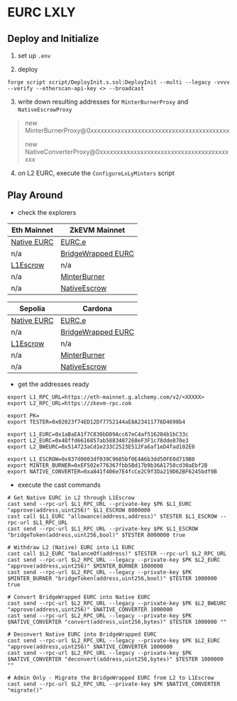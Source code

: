 # EURC LXLY

## Deploy and Initialize

1. set up `.env`

2. deploy

```shell
forge script script/DeployInit.s.sol:DeployInit --multi --legacy -vvvv --verify --etherscan-api-key <> --broadcast
```

3. write down resulting addresses for `MinterBurnerProxy` and `NativeEscrowProxy`

> new MinterBurnerProxy@0xxxxxxxxxxxxxxxxxxxxxxxxxxxxxxxxxxxxxxxxx
>
> new NativeConverterProxy@0xxxxxxxxxxxxxxxxxxxxxxxxxxxxxxxxxxxxxxxxx

4. on L2 EURC, execute the `ConfigureLxLyMinters` script

## Play Around

- check the explorers

| Eth Mainnet                                                                            | ZkEVM Mainnet                                                                                          |
| -------------------------------------------------------------------------------------- | ------------------------------------------------------------------------------------------------------ |
| [Native EURC](https://etherscan.io/address/0x1aBaEA1f7C830bD89Acc67eC4af516284b1bC33c) | [EURC.e](https://zkevm.polygonscan.com/address/0x48ffd6616857ab5883487268ef3f1c78dde870e3)             |
| n/a                                                                                    | [BridgeWrapped EURC](https://zkevm.polygonscan.com/address/0x514723aCd1e233C2523E512Fa6af1eD4fad102E0) |
| [L1Escrow](https://etherscan.io/address/0xbc35bd9a7f1fb02d297e5bf3005f949b8c1a0f91)    | n/a                                                                                                    |
| n/a                                                                                    | [MinterBurner](https://zkevm.polygonscan.com/address/0xdcdbeb3e5a9e41b3f8ef43e44eee429a29fdc407)       |
| n/a                                                                                    | [NativeEscrow](https://zkevm.polygonscan.com/address/0xee6fcf42d78b9a642637e372061096619f94d446)       |

| Sepolia                                                                                        | Cardona                                                                                                            |
| ---------------------------------------------------------------------------------------------- | ------------------------------------------------------------------------------------------------------------------ |
| [Native EURC](https://sepolia.etherscan.io/address/0x08210F9170F89Ab7658F0B5E3fF39b0E03C594D4) | [EURC.e](https://explorer-ui.cardona.zkevm-rpc.com/address/0x73FE5De351321A298a36F3bed7950349E694D5dc)             |
| n/a                                                                                            | [BridgeWrapped EURC](https://explorer-ui.cardona.zkevm-rpc.com/address/0x4738Bd8D019C4bAf0ad6FE51b1b9E8a4512D64fa) |
| [L1Escrow](https://sepolia.etherscan.io/address/0x32882c9b631ef8B5cE7CB07E35C9AA3e8110e02f)    | n/a                                                                                                                |
| n/a                                                                                            | [MinterBurner](https://explorer-ui.cardona.zkevm-rpc.com/address/0xe38a08574AFD5E282D6C41EB1E59bF9641c5E648)       |
| n/a                                                                                            | [NativeEscrow](https://explorer-ui.cardona.zkevm-rpc.com/address/0x322A0e623999910c6A99F33bcEf98fC1cB9a1bA2)       |

- get the addresses ready

```
export L1_RPC_URL=https://eth-mainnet.g.alchemy.com/v2/<XXXXX>
export L2_RPC_URL=https://zkevm-rpc.com

export PK=
export TESTER=0x02023f74ED12Df7752144aE8A23411776D4698b4

export L1_EURC=0x1aBaEA1f7C830bD89Acc67eC4af516284b1bC33c
export L2_EURC=0x48ffd6616857ab5883487268eF3F1c78dde870e3
export L2_BWEURC=0x514723aCd1e233C2523E512Fa6af1eD4fad102E0

export L1_ESCROW=0x937d0003df039C9685bf0E4A6b3dd50FE0d719B0
export MINTER_BURNER=0xEF502e776367fbb5Bd17b9b36A1750cd30aEbf2B
export NATIVE_CONVERTER=0xa841f406e7E4fcCe2C9f3Da219D62BF6245bdf0B
```

- execute the cast commands

```
# Get Native EURC in L2 through L1Escrow
cast send --rpc-url $L1_RPC_URL --private-key $PK $L1_EURC "approve(address,uint256)" $L1_ESCROW 8000000
cast call $L1_EURC "allowance(address,address)" $TESTER $L1_ESCROW --rpc-url $L1_RPC_URL
cast send --rpc-url $L1_RPC_URL --private-key $PK $L1_ESCROW "bridgeToken(address,uint256,bool)" $TESTER 8000000 true

# Withdraw L2 (Native) EURC into L1 EURC
cast call $L2_EURC "balanceOf(address)" $TESTER --rpc-url $L2_RPC_URL
cast send --rpc-url $L2_RPC_URL --legacy --private-key $PK $L2_EURC "approve(address,uint256)" $MINTER_BURNER 1000000
cast send --rpc-url $L2_RPC_URL --legacy --private-key $PK $MINTER_BURNER "bridgeToken(address,uint256,bool)" $TESTER 1000000 true

# Convert BridgeWrapped EURC into Native EURC
cast send --rpc-url $L2_RPC_URL --legacy --private-key $PK $L2_BWEURC "approve(address,uint256)" $NATIVE_CONVERTER 1000000
cast send --rpc-url $L2_RPC_URL --legacy --private-key $PK $NATIVE_CONVERTER "convert(address,uint256,bytes)" $TESTER 1000000 ""

# Deconvert Native EURC into BridgeWrapped EURC
cast send --rpc-url $L2_RPC_URL --legacy --private-key $PK $L2_EURC "approve(address,uint256)" $NATIVE_CONVERTER 1000000
cast send --rpc-url $L2_RPC_URL --legacy --private-key $PK $NATIVE_CONVERTER "deconvert(address,uint256,bytes)" $TESTER 1000000 ""

# Admin Only - Migrate the BridgeWrapped EURC from L2 to L1Escrow
cast send --rpc-url $L2_RPC_URL --private-key $PK $NATIVE_CONVERTER "migrate()"
```
